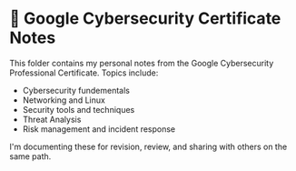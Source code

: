 # 📘 Google Cybersecurity Certificate Notes

This folder contains my personal notes from the Google Cybersecurity Professional Certificate. Topics include: 

- Cybersecurity fundementals
- Networking and Linux
- Security tools and techniques
- Threat Analysis
- Risk management and incident response

I'm documenting these for revision, review, and sharing with others on the same path. 
